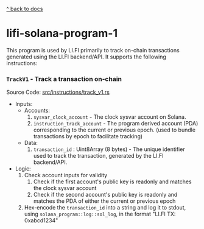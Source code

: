 [^ back to docs](../README.md)

# lifi-solana-program-1
This program is used by LI.FI primarily to track on-chain transactions generated using the LI.FI backend/API.
It supports the following instructions:

### `TrackV1` - Track a transaction on-chain
Source Code: [src/instructions/track_v1.rs](./program/src/instructions/track_v1.rs)
- Inputs: 
    - Accounts:
      1. `sysvar_clock_account` - The clock sysvar account on Solana.
      2. `instruction_track_account` - The program derived account (PDA) corresponding to the current or previous epoch.
        (used to bundle transactions by epoch to facilitate tracking)
    - Data:
      1. `transaction_id` : Uint8Array (8 bytes) - The unique identifier used to track the transaction,
         generated by the LI.FI backend/API.
- Logic:
  1. Check account inputs for validity
     1. Check if the first account's public key is readonly and matches the clock sysvar account
     2. Check if the second account's public key is readonly and matches the PDA of either the current or previous epoch
  2. Hex-encode the `transaction_id` into a string and log it to stdout, using `solana_program::log::sol_log`, 
     in the format "LI.FI TX: 0xabcd1234"